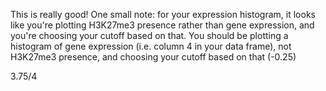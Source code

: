 This is really good! One small note: for your expression histogram, it looks like you're plotting H3K27me3 presence rather than gene expression, and you're choosing your cutoff based on that. You should be plotting a histogram of gene expression (i.e. column 4 in your data frame), not H3K27me3 presence, and choosing your cutoff based on that (-0.25)

3.75/4
